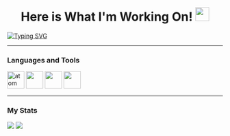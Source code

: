 <h1 align="center">Here is What I'm Working On!
<img src="https://github.com/blackcater/blackcater/raw/main/images/Hi.gif" height="32"/></h1>

[![Typing SVG](https://readme-typing-svg.demolab.com?font=Fira+Code&weight=500&size=22&duration=4000&pause=100&color=6290F7&center=true&vCenter=true&width=800&height=70&lines=Welcome+to+My+Git+Hub)](https://git.io/typing-svg)

---

### Languages and Tools

<img src="https://cdn.jsdelivr.net/gh/devicons/devicon/icons/html5/html5-original-wordmark.svg" title="atom" width="40" height="40"/>&nbsp;<img src="https://cdn.jsdelivr.net/gh/devicons/devicon/icons/css3/css3-original-wordmark.svg" itle="atom" width="40" height="40"/>&nbsp;<img src="https://cdn.jsdelivr.net/gh/devicons/devicon/icons/vscode/vscode-original.svg" itle="atom" width="40" height="40"/>&nbsp;<img src="https://cdn.jsdelivr.net/gh/devicons/devicon/icons/git/git-original.svg" itle="atom" width="40" height="40"/>&nbsp;

---

### My Stats
<div id="stats">
<img src="http://github-profile-summary-cards.vercel.app/api/cards/stats?username=yulii0&theme=default" />
<img src="http://github-profile-summary-cards.vercel.app/api/cards/repos-per-language?username=yulii0&theme=default" />
</div>
